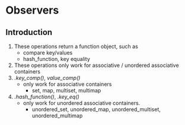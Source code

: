# Observers
## Introduction
1. These operations return a function object, such as
    - compare key/values
    - hash_function, key equality
2. These operations only work for associative / unordered associative containers
2. *.key_comp()*, *value_comp()*
    - only work for associative containers
        - set, map, multiset, multimap
3. *.hash_function()*, *.key_eq()*
    - only work for unordered associative containers.
        - unordered_set, unordered_map, unordered_multiset, unordered_multimap
